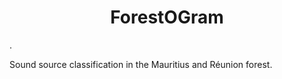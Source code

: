 <h1 style="text-align: center;"> ForestOGram </h1>.

Sound source classification in the Mauritius and Réunion forest.


